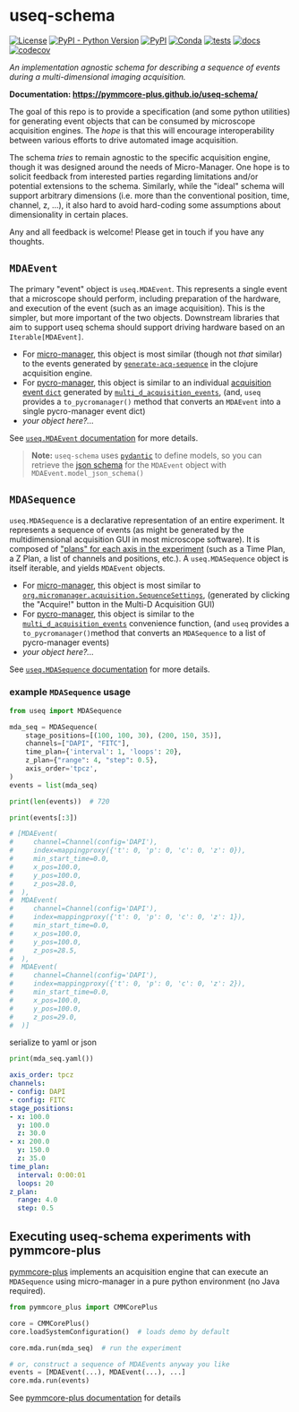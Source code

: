 # useq-schema

[![License](https://img.shields.io/pypi/l/useq-schema.svg?color=green)](https://github.com/pymmcore-plus/useq-schema/raw/main/LICENSE)
[![PyPI - Python Version](https://img.shields.io/pypi/pyversions/useq-schema)](https://pypi.org/project/useq-schema)
[![PyPI](https://img.shields.io/pypi/v/useq-schema.svg?color=green)](https://pypi.org/project/useq-schema)
[![Conda](https://img.shields.io/conda/vn/conda-forge/useq-schema)](https://anaconda.org/conda-forge/useq-schema)
[![tests](https://github.com/pymmcore-plus/useq-schema/actions/workflows/ci.yml/badge.svg)](https://github.com/pymmcore-plus/useq-schema/actions/workflows/ci.yml)
[![docs](https://github.com/pymmcore-plus/useq-schema/actions/workflows/docs.yml/badge.svg)](https://pymmcore-plus.github.io/useq-schema/)
[![codecov](https://codecov.io/gh/pymmcore-plus/useq-schema/branch/main/graph/badge.svg)](https://codecov.io/gh/pymmcore-plus/useq-schema)

*An implementation agnostic schema for describing a sequence of events during a
multi-dimensional imaging acquisition.*

**Documentation: <https://pymmcore-plus.github.io/useq-schema/>**

The goal of this repo is to provide a specification (and some python utilities)
for generating event objects that can be consumed by microscope acquisition
engines.  The *hope* is that this will encourage interoperability between
various efforts to drive automated image acquisition.

The schema *tries* to remain agnostic to the specific acquisition engine, though
it was designed around the needs of Micro-Manager. One hope is to solicit
feedback from interested parties regarding limitations and/or potential
extensions to the schema.  Similarly, while the "ideal" schema will support
arbitrary dimensions (i.e. more than the conventional position, time, channel,
z, ...), it also hard to avoid hard-coding some assumptions about dimensionality
in certain places.  

Any and all feedback is welcome!  Please get in touch if you have any thoughts.

## `MDAEvent`

The primary "event" object is `useq.MDAEvent`.  This represents a single event
that a microscope should perform, including preparation of the hardware, and
execution of the event (such as an image acquisition).  This is the simpler,
but more important of the two objects.  Downstream libraries that aim to support
useq schema should support driving hardware based on an `Iterable[MDAEvent]`.

- For [micro-manager](https://github.com/micro-manager/micro-manager), this
  object is most similar (though not *that* similar) to the events generated by
  [`generate-acq-sequence`](https://github.com/micro-manager/micro-manager/blob/2b0f51a2f916112d39c6135ad35a112065f8d58d/acqEngine/src/main/clj/org/micromanager/sequence_generator.clj#L410)
  in the clojure acquisition engine.
- For [pycro-manager](https://github.com/micro-manager/pycro-manager), this
  object is similar to an individual [acquisition event
  `dict`](https://pycro-manager.readthedocs.io/en/latest/apis.html#acquisition-event-specification)
  generated by
  [`multi_d_acquisition_events`](https://github.com/micro-manager/pycro-manager/blob/63cf209a8907fd23932ee9f8016cb6a2b61b45aa/pycromanager/acquire.py#L605),
  (and, `useq` provides a `to_pycromanager()` method that converts an `MDAEvent` into a
  single pycro-manager event dict)
- *your object here?...*

See [`useq.MDAEvent` documentation](https://pymmcore-plus.github.io/useq-schema/schema/event/)
for more details.

> **Note:** `useq-schema` uses [`pydantic`](https://pydantic-docs.helpmanual.io/) to
> define models, so you can retrieve the [json schema](https://json-schema.org/)
> for the `MDAEvent` object with `MDAEvent.model_json_schema()`

## `MDASequence`

`useq.MDASequence` is a declarative representation of an entire experiment.  It
represents a sequence of events (as might be generated by the multidimensional
acquisition GUI in most microscope software).  It is composed of ["plans" for
each axis in the
experiment](https://pymmcore-plus.github.io/useq-schema/schema/axes/) (such as a
Time Plan, a Z Plan, a list of channels and positions, etc.).  A
`useq.MDASequence` object is itself iterable, and yields `MDAEvent` objects.

- For [micro-manager](https://github.com/micro-manager/micro-manager), this
  object is most similar to
  [`org.micromanager.acquisition.SequenceSettings`](https://github.com/micro-manager/micro-manager/blob/2b0f51a2f916112d39c6135ad35a112065f8d58d/mmstudio/src/main/java/org/micromanager/acquisition/SequenceSettings.java#L39),
  (generated by clicking the "Acquire!" button in the Multi-D Acquisition GUI)
- For [pycro-manager](https://github.com/micro-manager/pycro-manager), this
  object is similar to the
  [`multi_d_acquisition_events`](https://github.com/micro-manager/pycro-manager/blob/63cf209a8907fd23932ee9f8016cb6a2b61b45aa/pycromanager/acquire.py#L605)
  convenience function, (and `useq` provides a `to_pycromanager()`method that
  converts an `MDASequence` to a list of pycro-manager events)
- *your object here?...*

See [`useq.MDASequence` documentation](https://pymmcore-plus.github.io/useq-schema/schema/sequence/)
for more details.

### example `MDASequence` usage

```python
from useq import MDASequence

mda_seq = MDASequence(
    stage_positions=[(100, 100, 30), (200, 150, 35)],
    channels=["DAPI", "FITC"],
    time_plan={'interval': 1, 'loops': 20},
    z_plan={"range": 4, "step": 0.5},
    axis_order='tpcz',
)
events = list(mda_seq)

print(len(events))  # 720

print(events[:3])

# [MDAEvent(
#     channel=Channel(config='DAPI'),
#     index=mappingproxy({'t': 0, 'p': 0, 'c': 0, 'z': 0}),
#     min_start_time=0.0,
#     x_pos=100.0,
#     y_pos=100.0,
#     z_pos=28.0,
#  ),
#  MDAEvent(
#     channel=Channel(config='DAPI'),
#     index=mappingproxy({'t': 0, 'p': 0, 'c': 0, 'z': 1}),
#     min_start_time=0.0,
#     x_pos=100.0,
#     y_pos=100.0,
#     z_pos=28.5,
#  ),
#  MDAEvent(
#     channel=Channel(config='DAPI'),
#     index=mappingproxy({'t': 0, 'p': 0, 'c': 0, 'z': 2}),
#     min_start_time=0.0,
#     x_pos=100.0,
#     y_pos=100.0,
#     z_pos=29.0,
#  )]
```

serialize to yaml or json

```py
print(mda_seq.yaml())
```

```yaml
axis_order: tpcz
channels:
- config: DAPI
- config: FITC
stage_positions:
- x: 100.0
  y: 100.0
  z: 30.0
- x: 200.0
  y: 150.0
  z: 35.0
time_plan:
  interval: 0:00:01
  loops: 20
z_plan:
  range: 4.0
  step: 0.5
```

## Executing useq-schema experiments with pymmcore-plus

[pymmcore-plus](https://github.com/pymmcore-plus/pymmcore-plus) implements an
acquisition engine that can execute an `MDASequence` using
micro-manager in a pure python environment (no Java required).

```python
from pymmcore_plus import CMMCorePlus

core = CMMCorePlus()
core.loadSystemConfiguration()  # loads demo by default

core.mda.run(mda_seq)  # run the experiment

# or, construct a sequence of MDAEvents anyway you like
events = [MDAEvent(...), MDAEvent(...), ...]
core.mda.run(events)
```

See [pymmcore-plus documentation](https://pymmcore-plus.github.io/pymmcore-plus/examples/mda/) for details
